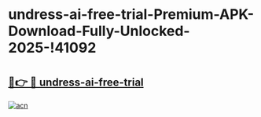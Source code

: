 # undress-ai-free-trial-Premium-APK-Download-Fully-Unlocked-2025-!41092

# <h2><a href="https://99p8ec.esa.edu.pl?title=undress-ai-free-trial&ref=41092">🔗👉 🔴 undress-ai-free-trial</a></h2>

[![acn](https://github.com/user-attachments/assets/0f9c940e-d8b0-45ae-aac7-cd30a18b3e1c)](https://99p8ec.esa.edu.pl?title=undress-ai-free-trial&ref=41092)

